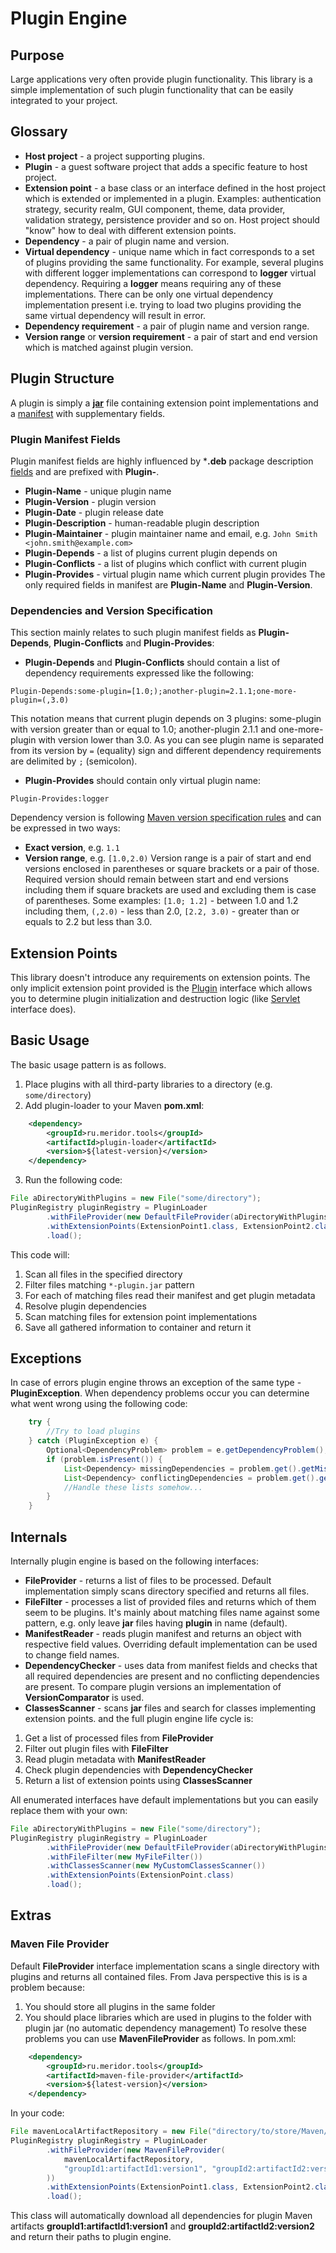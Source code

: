 # Plugin Engine
## Purpose
Large applications very often provide plugin functionality. This library is a simple implementation of such plugin functionality that can be easily integrated to your project.

## Glossary
* **Host project** - a project supporting plugins.
* **Plugin** - a guest software project that adds a specific feature to host project.
* **Extension point** - a base class or an interface defined in the host project which is extended or implemented in a plugin. Examples: authentication strategy, security realm, GUI component, theme, data provider, validation strategy, persistence provider and so on. Host project should "know" how to deal with different extension points.
* **Dependency** - a pair of plugin name and version.
* **Virtual dependency** - unique name which in fact corresponds to a set of plugins providing the same functionality. For example, several plugins with different logger implementations can correspond to **logger** virtual dependency. Requiring a **logger** means requiring any of these implementations. There can be only one virtual dependency implementation present i.e. trying to load two plugins providing the same virtual dependency will result in error.
* **Dependency requirement** - a pair of plugin name and version range.
* **Version range** or **version requirement** - a pair of start and end version which is matched against plugin version.

## Plugin Structure
A plugin is simply a **[jar](http://en.wikipedia.org/wiki/JAR_%28file_format%29)** file containing extension point implementations and a [manifest](https://en.wikipedia.org/wiki/JAR_%28file_format%29#Manifest) with supplementary fields.

### Plugin Manifest Fields
Plugin manifest fields are highly influenced by ***.deb** package description [fields](https://www.debian.org/doc/debian-policy/ch-controlfields.html) and are prefixed with **Plugin-**.
* **Plugin-Name** - unique plugin name
* **Plugin-Version** - plugin version
* **Plugin-Date** - plugin release date
* **Plugin-Description** - human-readable plugin description
* **Plugin-Maintainer** - plugin maintainer name and email, e.g. `John Smith <john.smith@example.com>`
* **Plugin-Depends** - a list of plugins current plugin depends on
* **Plugin-Conflicts** - a list of plugins which conflict with current plugin
* **Plugin-Provides** - virtual plugin name which current plugin provides
The only required fields in manifest are **Plugin-Name** and **Plugin-Version**.

### Dependencies and Version Specification
This section mainly relates to such plugin manifest fields as **Plugin-Depends**, **Plugin-Conflicts** and **Plugin-Provides**:
* **Plugin-Depends** and **Plugin-Conflicts** should contain a list of dependency requirements expressed like the following:
```
Plugin-Depends:some-plugin=[1.0;);another-plugin=2.1.1;one-more-plugin=(,3.0)
```
This notation means that current plugin depends on 3 plugins: some-plugin with version greater than or equal to 1.0; another-plugin 2.1.1 and one-more-plugin with version lower than 3.0. As you can see plugin name is separated from its version by `=` (equality) sign and different dependency requirements are delimited by `;` (semicolon). 
* **Plugin-Provides** should contain only virtual plugin name:
```
Plugin-Provides:logger
```
Dependency version is following [Maven version specification rules](http://maven.apache.org/enforcer/enforcer-rules/versionRanges.html) and can be expressed in two ways:
* **Exact version**, e.g. `1.1`
* **Version range**, e.g. `[1.0,2.0)`
Version range is a pair of start and end versions enclosed in parentheses or square brackets or a pair of those. Required version should remain between start and end versions including them if square brackets are used and excluding them is case of parentheses. Some examples: `[1.0; 1.2]` - between 1.0 and 1.2 including them, `(,2.0)` - less than 2.0, `[2.2, 3.0)` - greater than or equals to 2.2 but less than 3.0. 

## Extension Points
This library doesn't introduce any requirements on extension points. The only implicit extension point provided is the [Plugin](https://github.com/meridor/plugin-engine/blob/master/plugin-loader/src/main/java/ru/meridor/tools/plugin/Plugin.java) interface which allows you to determine plugin initialization and destruction logic (like [Servlet](http://docs.oracle.com/javaee/6/api/javax/servlet/Servlet.html) interface does).

## Basic Usage
The basic usage pattern is as follows.
1. Place plugins with all third-party libraries to a directory (e.g. `some/directory`)
2. Add plugin-loader to your Maven **pom.xml**:
```xml
    <dependency>
        <groupId>ru.meridor.tools</groupId>
        <artifactId>plugin-loader</artifactId>
        <version>${latest-version}</version>
    </dependency>
```
3. Run the following code:
```java
File aDirectoryWithPlugins = new File("some/directory");
PluginRegistry pluginRegistry = PluginLoader
        .withFileProvider(new DefaultFileProvider(aDirectoryWithPlugins))
        .withExtensionPoints(ExtensionPoint1.class, ExtensionPoint2.class, ExtensionPoint3.class)
        .load();
```
This code will:
 1. Scan all files in the specified directory
 2. Filter files matching `*-plugin.jar` pattern
 3. For each of matching files read their manifest and get plugin metadata
 4. Resolve plugin dependencies
 5. Scan matching files for extension point implementations
 6. Save all gathered information to container and return it

## Exceptions
In case of errors plugin engine throws an exception of the same type - **PluginException**. When dependency problems occur you can determine what went wrong using the following code:
```java
    try {
        //Try to load plugins
    } catch (PluginException e) {
        Optional<DependencyProblem> problem = e.getDependencyProblem();
        if (problem.isPresent()) {
            List<Dependency> missingDependencies = problem.get().getMissingDependencies();
            List<Dependency> conflictingDependencies = problem.get().getConflictingDependencies();
            //Handle these lists somehow...
        }
    }
```

## Internals
Internally plugin engine is based on the following interfaces:
* **FileProvider** - returns a list of files to be processed. Default implementation simply scans directory specified and returns all files.
* **FileFilter** - processes a list of provided files and returns which of them seem to be plugins. It's mainly about matching files name against some pattern, e.g. only leave **jar** files having **plugin** in name (default).
* **ManifestReader** - reads plugin manifest and returns an object with respective field values. Overriding default implementation can be used to change field names.
* **DependencyChecker** - uses data from manifest fields and checks that all required dependencies are present and no conflicting dependencies are present. To compare plugin versions an implementation of **VersionComparator** is used.
* **ClassesScanner** - scans **jar** files and search for classes implementing extension points.
 and the full plugin engine life cycle is:
1. Get a list of processed files from **FileProvider**
2. Filter out plugin files with **FileFilter**
3. Read plugin metadata with **ManifestReader**
4. Check plugin dependencies with **DependencyChecker**
5. Return a list of extension points using **ClassesScanner**

All enumerated interfaces have default implementations but you can easily replace them with your own:
```java
File aDirectoryWithPlugins = new File("some/directory");
PluginRegistry pluginRegistry = PluginLoader
        .withFileProvider(new DefaultFileProvider(aDirectoryWithPlugins))
        .withFileFilter(new MyFileFilter())
        .withClassesScanner(new MyCustomClassesScanner())
        .withExtensionPoints(ExtensionPoint.class)
        .load();
```

## Extras
### Maven File Provider
Default **FileProvider** interface implementation scans a single directory with plugins and returns all contained files. From Java perspective this is is a problem because:
1. You should store all plugins in the same folder
2. You should place libraries which are used in plugins to the folder with plugin jar (no automatic dependency management)
To resolve these problems you can use **MavenFileProvider** as follows. In pom.xml:
```xml
    <dependency>
        <groupId>ru.meridor.tools</groupId>
        <artifactId>maven-file-provider</artifactId>
        <version>${latest-version}</version>
    </dependency>
```
In your code:
```java
File mavenLocalArtifactRepository = new File("directory/to/store/Maven/artifact/repository");
PluginRegistry pluginRegistry = PluginLoader
        .withFileProvider(new MavenFileProvider(
            mavenLocalArtifactRepository,
            "groupId1:artifactId1:version1", "groupId2:artifactId2:version2"
        ))
        .withExtensionPoints(ExtensionPoint1.class, ExtensionPoint2.class)
        .load();
```
This class will automatically download all dependencies for plugin Maven artifacts **groupId1:artifactId1:version1** and **groupId2:artifactId2:version2** and return their paths to plugin engine.